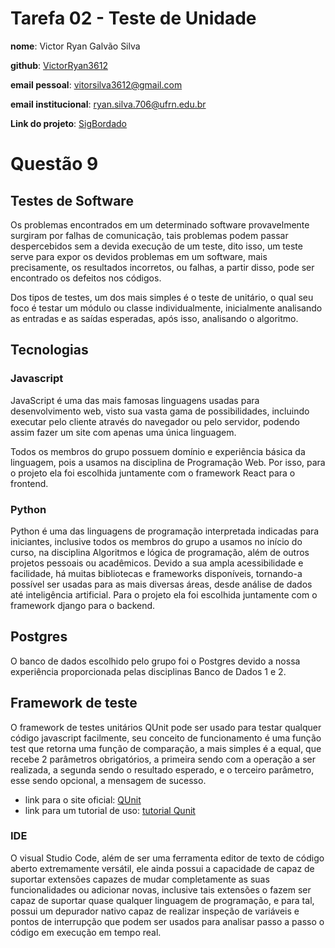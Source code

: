 # Tarefa 02 - Teste de Unidade

**nome**: Victor Ryan Galvão Silva

**github**: [VictorRyan3612](https://github.com/VictorRyan3612)

**email pessoal**: vitorsilva3612@gmail.com

**email institucional**: ryan.silva.706@ufrn.edu.br

**Link do projeto**: [SigBordado](https://github.com/GomesLuan/SigBordado)


# Questão 9
## Testes de Software
Os problemas encontrados em um determinado software provavelmente surgiram por falhas de comunicação, tais problemas podem passar despercebidos sem a devida execução de um teste, dito isso, um teste serve para expor os devidos problemas em um software, mais precisamente, os resultados incorretos, ou falhas, a partir disso, pode ser encontrado os defeitos nos códigos.

Dos tipos de testes, um dos mais simples é o teste de unitário, o qual seu foco é testar um módulo ou classe individualmente, inicialmente analisando as entradas e as saídas esperadas, após isso, analisando o algoritmo.

## Tecnologias
### Javascript
JavaScript é uma das mais famosas linguagens usadas para desenvolvimento web, visto sua vasta gama de possibilidades, incluindo executar pelo cliente através do navegador ou pelo servidor, podendo assim fazer um site com apenas uma única linguagem.

Todos os membros do grupo possuem domínio e experiência básica da linguagem, pois a usamos na disciplina de Programação Web. Por isso, para o projeto ela foi escolhida juntamente com o framework React para o frontend.

### Python
Python é uma das linguagens de programação interpretada indicadas para iniciantes, inclusive todos os membros do grupo a usamos no início do curso, na disciplina Algoritmos e lógica de programação, além de outros projetos pessoais ou acadêmicos. Devido a sua ampla acessibilidade e facilidade, há muitas bibliotecas e frameworks disponíveis, tornando-a possível ser usadas para as mais diversas áreas, desde análise de dados até inteligência artificial. Para o projeto ela foi escolhida juntamente com o framework django para o backend.

## Postgres
O banco de dados escolhido pelo grupo foi o Postgres devido a nossa experiência proporcionada pelas disciplinas Banco de Dados 1 e 2.


## Framework de teste
O framework de testes unitários QUnit pode ser usado para testar qualquer código javascript facilmente, seu conceito de funcionamento é uma função test que retorna uma função de comparação, a mais simples é a equal, que recebe 2 parâmetros obrigatórios, a primeira sendo com a operação a ser realizada, a segunda sendo o resultado esperado, e o terceiro parâmetro, esse sendo opcional, a mensagem de sucesso.

* link para o site oficial: [QUnit](https://qunitjs.com/)
* link para um tutorial de uso: [tutorial Qunit](https://www.devmedia.com.br/javascript-qunit-conheca-o-framework-de-testes-unitarios/33579)

### IDE
O visual Studio Code, além de ser uma ferramenta editor de texto de código aberto extremamente versátil, ele ainda possui a capacidade de capaz de suportar extensões capazes de mudar completamente as suas funcionalidades ou adicionar novas, inclusive tais extensões o fazem ser capaz de suportar quase qualquer linguagem de programação, e para tal, possui um depurador nativo capaz de realizar inspeção de variáveis e pontos de interrupção que podem ser usados para analisar passo a passo o código em execução em tempo real.
